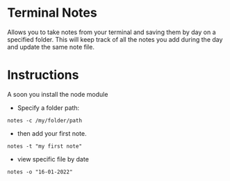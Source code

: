 # Terminal Notes

Allows you to take notes from your terminal and saving them by day on a specified folder.
This will keep track of all the notes you add during the day and update the same note file.


# Instructions
A soon you install the node module

- Specify a folder path:

``` notes -c /my/folder/path ```

- then add your first note.

``` notes -t "my first note" ```

- view specific file by date

``` notes -o "16-01-2022" ```